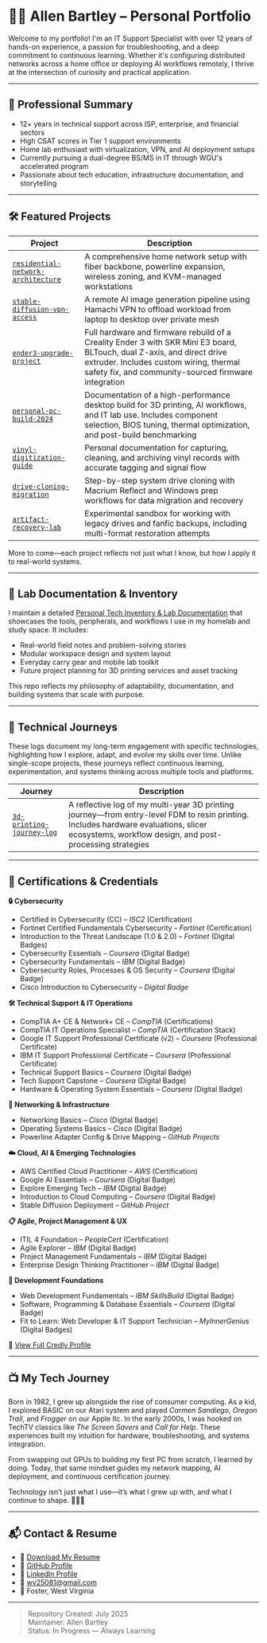 # 👨‍💻 Allen Bartley – Personal Portfolio

Welcome to my portfolio! I'm an IT Support Specialist with over 12 years of hands-on experience, a passion for troubleshooting, and a deep commitment to continuous learning. Whether it's configuring distributed networks across a home office or deploying AI workflows remotely, I thrive at the intersection of curiosity and practical application.

---

## 🎯 Professional Summary

- 12+ years in technical support across ISP, enterprise, and financial sectors
- High CSAT scores in Tier 1 support environments
- Home lab enthusiast with virtualization, VPN, and AI deployment setups
- Currently pursuing a dual-degree BS/MS in IT through WGU's accelerated program
- Passionate about tech education, infrastructure documentation, and storytelling

---

## 🛠️ Featured Projects

| Project | Description |
|--------|-------------|
| [`residential-network-architecture`](https://github.com/Allen-Bartley/residential-network-architecture) | A comprehensive home network setup with fiber backbone, powerline expansion, wireless zoning, and KVM-managed workstations |
| [`stable-diffusion-vpn-access`](https://github.com/Allen-Bartley/stable-diffusion-vpn-access) | A remote AI image generation pipeline using Hamachi VPN to offload workload from laptop to desktop over private mesh |
| [`ender3-upgrade-project`](https://github.com/Allen-Bartley/ender3-upgrade-project) | Full hardware and firmware rebuild of a Creality Ender 3 with SKR Mini E3 board, BLTouch, dual Z-axis, and direct drive extruder. Includes custom wiring, thermal safety fix, and community-sourced firmware integration |
| [`personal-pc-build-2024`](https://github.com/Allen-Bartley/personal-pc-build-2024) | Documentation of a high-performance desktop build for 3D printing, AI workflows, and IT lab use. Includes component selection, BIOS tuning, thermal optimization, and post-build benchmarking |
| [`vinyl-digitization-guide`](https://github.com/Allen-Bartley/vinyl-digitization-guide) | Personal documentation for capturing, cleaning, and archiving vinyl records with accurate tagging and signal flow |
| [`drive-cloning-migration`](https://github.com/Allen-Bartley/drive-cloning-migration) | Step-by-step system drive cloning with Macrium Reflect and Windows prep workflows for data migration and recovery |
| [`artifact-recovery-lab`](https://github.com/Allen-Bartley/artifact-recovery-lab) | Experimental sandbox for working with legacy drives and fanfic backups, including multi-format restoration attempts |


More to come—each project reflects not just what I know, but how I apply it to real-world systems.

---

## 🧰 Lab Documentation & Inventory

I maintain a detailed [Personal Tech Inventory & Lab Documentation](https://github.com/Allen-Bartley/allen-lab-inventory) that showcases the tools, peripherals, and workflows I use in my homelab and study space. It includes:

- Real-world field notes and problem-solving stories
- Modular workspace design and system layout
- Everyday carry gear and mobile lab toolkit
- Future project planning for 3D printing services and asset tracking

This repo reflects my philosophy of adaptability, documentation, and building systems that scale with purpose.

---
## 🧭 Technical Journeys

These logs document my long-term engagement with specific technologies, highlighting how I explore, adapt, and evolve my skills over time. Unlike single-scope projects, these journeys reflect continuous learning, experimentation, and systems thinking across multiple tools and platforms.

| Journey | Description |
|--------|-------------|
| [`3d-printing-journey-log`](https://github.com/Allen-Bartley/3d-printing-journey-log) | A reflective log of my multi-year 3D printing journey—from entry-level FDM to resin printing. Includes hardware evaluations, slicer ecosystems, workflow design, and post-processing strategies |

---

## 🧰 Certifications & Credentials

**🔒 Cybersecurity**

- Certified in Cybersecurity (CC) – *ISC2* (Certification)  
- Fortinet Certified Fundamentals Cybersecurity – *Fortinet* (Certification)  
- Introduction to the Threat Landscape (1.0 & 2.0) – *Fortinet* (Digital Badges)  
- Cybersecurity Essentials – *Coursera* (Digital Badge)  
- Cybersecurity Fundamentals – *IBM* (Digital Badge)  
- Cybersecurity Roles, Processes & OS Security – *Coursera* (Digital Badge)  
- Cisco Introduction to Cybersecurity – *Digital Badge*

**🛠️ Technical Support & IT Operations**

- CompTIA A+ CE & Network+ CE – *CompTIA* (Certifications)  
- CompTIA IT Operations Specialist – *CompTIA* (Certification Stack)  
- Google IT Support Professional Certificate (v2) – *Coursera* (Professional Certificate)  
- IBM IT Support Professional Certificate – *Coursera* (Professional Certificate)  
- Technical Support Basics – *Coursera* (Digital Badge)  
- Tech Support Capstone – *Coursera* (Digital Badge)  
- Hardware & Operating System Essentials – *Coursera* (Digital Badge)

**📡 Networking & Infrastructure**

- Networking Basics – *Cisco* (Digital Badge)  
- Operating Systems Basics – *Cisco* (Digital Badge)  
- Powerline Adapter Config & Drive Mapping – *GitHub Projects*

**☁️ Cloud, AI & Emerging Technologies**

- AWS Certified Cloud Practitioner – *AWS* (Certification)  
- Google AI Essentials – *Coursera* (Digital Badge)  
- Explore Emerging Tech – *IBM* (Digital Badge)  
- Introduction to Cloud Computing – *Coursera* (Digital Badge)  
- Stable Diffusion Deployment – *GitHub Project*

**📋 Agile, Project Management & UX**

- ITIL 4 Foundation – *PeopleCert* (Certification)  
- Agile Explorer – *IBM* (Digital Badge)  
- Project Management Fundamentals – *IBM* (Digital Badge)  
- Enterprise Design Thinking Practitioner – *IBM* (Digital Badge)

**🧱 Development Foundations**

- Web Development Fundamentals – *IBM SkillsBuild* (Digital Badge)  
- Software, Programming & Database Essentials – *Coursera* (Digital Badge)  
- Fit to Learn: Web Developer & IT Support Technician – *MyInnerGenius* (Digital Badges)

🔗 [View Full Credly Profile](https://www.credly.com/users/allen-l-bartley)

---

## 📺 My Tech Journey

Born in 1982, I grew up alongside the rise of consumer computing. As a kid, I explored BASIC on our Atari system and played *Carmen Sandiego*, *Oregon Trail*, and *Frogger* on our Apple IIc. In the early 2000s, I was hooked on TechTV classics like *The Screen Savers* and *Call for Help*. These experiences built my intuition for hardware, troubleshooting, and systems integration.

From swapping out GPUs to building my first PC from scratch, I learned by doing. Today, that same mindset guides my network mapping, AI deployment, and continuous certification journey.

Technology isn’t just what I use—it’s what I grew up with, and what I continue to shape. 🔧📼🧠

---

## 📬 Contact & Resume

- 📄 [Download My Resume](./Allen_Bartley_Resume_2025.pdf)
- 🔗 [GitHub Profile](https://github.com/Allen-Bartley)
- 🔗 [LinkedIn Profile](https://www.linkedin.com/in/allen-bartley-b134a5275/)
- 📧 wv25081@gmail.com
- 📍 Foster, West Virginia

---

> Repository Created: July 2025  
> Maintainer: Allen Bartley  
> Status: In Progress — Always Learning

